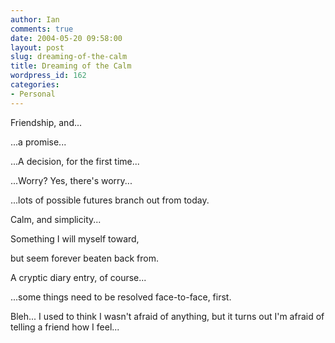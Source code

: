 ```yaml
---
author: Ian
comments: true
date: 2004-05-20 09:58:00
layout: post
slug: dreaming-of-the-calm
title: Dreaming of the Calm
wordpress_id: 162
categories:
- Personal
---
```


Friendship, and...  

...a promise...  

...A decision, for the first time...  

...Worry?  Yes, there's worry...  

...lots of possible futures branch out from today.  

Calm, and simplicity...  

Something I will myself toward,  

but seem forever beaten back from.  

A cryptic diary entry, of course...  

...some things need to be resolved face-to-face, first.  

Bleh... I used to think I wasn't afraid of anything, but it turns out I'm afraid of telling a friend how I feel...
